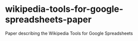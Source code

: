# wikipedia-tools-for-google-spreadsheets-paper
Paper describing the Wikipedia Tools for Google Spreadsheets
